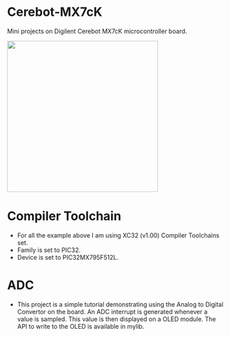 # Cerebot-MX7cK

Mini projects on Digilent Cerebot MX7cK microcontroller board.

<img src="https://cloud.githubusercontent.com/assets/6227984/12051780/10391e18-aed6-11e5-8c51-1c44f10bb44f.png" width=350>

# Compiler Toolchain
- For all the example above I am using XC32 (v1.00) Compiler Toolchains set.
- Family is set to PIC32.
- Device is set to PIC32MX795F512L.

# ADC
- This project is a simple tutorial demonstrating using the Analog to Digital Convertor on the board. An ADC interrupt is generated whenever a value is sampled. This value is then displayed on a OLED module. The API to write to the OLED is available in mylib.
